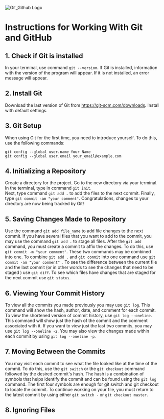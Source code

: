 ![Git_Github Logo](Git_Github.png)

# Instructions for Working With Git and GitHub
## 1. Check if Git is installed 
In your terminal, use command `git --version`. 
If Git is installed, information with the version of the program will appear. 
If it is not installed, an error message will appear.

## 2. Install Git
Download the last version of Git from https://git-scm.com/downloads.
Install with default settings.

## 3. Git Setup
When using Git for the first time, you need to introduce yourself.
To do this, use the following commands:
```
git config --global user.name Your Name
git config --global user.email your_email@example.com
```
## 4. Initializing a Repository
Create a directory for the project. 
Go to the new directory via your terminal.
In the terminal, type in command `git init`.  
Next, type command `git add .` to add the files to the next commit.
Finally, type `git commit -am "your comment"`.
Congratulations, changes to your directory are now being tracked by Git!

## 5. Saving Changes Made to Repository
Use the command `git add file_name` to add file changes to the next commit. 
If you have several files that you want to add to the commit, you may use the command `git add .` to stage all files.
After the `git add` command, you must create a commit to affix the changes. To do this, use `git commit -m "your comment"`.
These two commands may be combined into one. To combine `git add .` and `git commit` into one command use 
`git commit -am "your comment" `.  To see the difference between the current file and the last commit (or in other words to see the changes
that need to be staged ) use `git diff`.
To see which files have changes that are staged for the next commit use `git status`.
## 6. Viewing Your Commit History
To view all the commits you made previously you may use `git log`. 
This command will show the hash, author, date, and comment for each commit.
To view the shortened version of commit history, use `git log --oneline`. This command will show just the hash of the commit and the comment associated with it.
If you want to view just the last two commits, you may use `git log --oneline -2`.
You may also view the changes made within each commit by using `git log --oneline -p`.

## 7. Moving Between the Commits
You may visit each commit to see what the file looked like at the time of the commit. To do this, use the `git switch` or the `git checkout` command followed by the desired commit's hash. 
The hash is a combination of symbols that helps identify the commit and can be found using the `git log` command. The first four symbols are enough for git switch and git checkout to locate the commit. 
To continue working on your file, you must return to the latest commit by using either `git switch -` or `git checkout master`.

## 8. Ignoring Files
